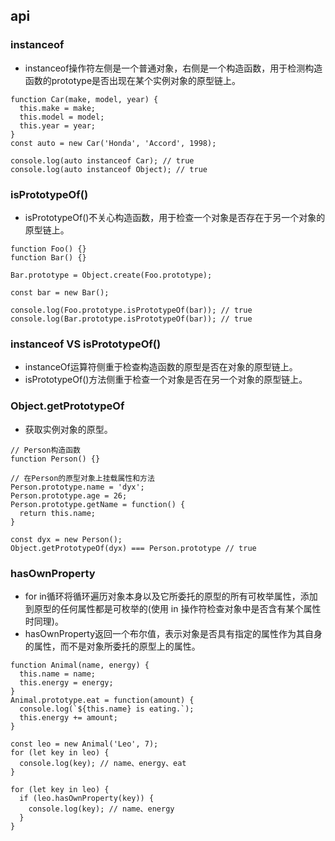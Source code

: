 ## api
### instanceof
- instanceof操作符左侧是一个普通对象，右侧是一个构造函数，用于检测构造函数的prototype是否出现在某个实例对象的原型链上。
```
function Car(make, model, year) {
  this.make = make;
  this.model = model;
  this.year = year;
}
const auto = new Car('Honda', 'Accord', 1998);

console.log(auto instanceof Car); // true
console.log(auto instanceof Object); // true
```
### isPrototypeOf()
- isPrototypeOf()不关心构造函数，用于检查一个对象是否存在于另一个对象的原型链上。
```
function Foo() {}
function Bar() {}

Bar.prototype = Object.create(Foo.prototype);

const bar = new Bar();

console.log(Foo.prototype.isPrototypeOf(bar)); // true
console.log(Bar.prototype.isPrototypeOf(bar)); // true
```
### instanceof VS isPrototypeOf()
- instanceOf运算符侧重于检查构造函数的原型是否在对象的原型链上。
- isPrototypeOf()方法侧重于检查一个对象是否在另一个对象的原型链上。
### Object.getPrototypeOf
- 获取实例对象的原型。
```
// Person构造函数
function Person() {}

// 在Person的原型对象上挂载属性和方法
Person.prototype.name = 'dyx';
Person.prototype.age = 26;
Person.prototype.getName = function() {
  return this.name;
}
 
const dyx = new Person();
Object.getPrototypeOf(dyx) === Person.prototype // true
```
### hasOwnProperty
- for in循环将循环遍历对象本身以及它所委托的原型的所有可枚举属性，添加到原型的任何属性都是可枚举的(使用 in 操作符检查对象中是否含有某个属性时同理)。
- hasOwnProperty返回一个布尔值，表示对象是否具有指定的属性作为其自身的属性，而不是对象所委托的原型上的属性。
```
function Animal(name, energy) {
  this.name = name;
  this.energy = energy;
}
Animal.prototype.eat = function(amount) {
  console.log(`${this.name} is eating.`);
  this.energy += amount;
}
 
const leo = new Animal('Leo', 7);
for (let key in leo) {
  console.log(key); // name、energy、eat
}

for (let key in leo) {
  if (leo.hasOwnProperty(key)) {
    console.log(key); // name、energy
  }
}
```

